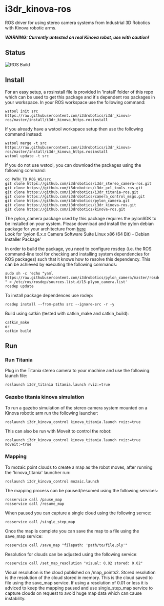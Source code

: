 # i3dr_kinova-ros
ROS driver for using stereo camera systems from Industrial 3D Robotics with Kinova robotic arms.  

***WARNING: Currently untested on real Kinova robot, use with caution!***

## Status
![ROS Build](https://github.com/i3drobotics/i3dr_kinova-ros/workflows/ROS%20Build/badge.svg?event=push)

## Install

For an easy setup, a rosinstall file is provided in 'install' folder of this repo which can be used to get this package and it's dependent ros packages in your workspace. 
In your ROS workspace use the following command:
```
wstool init src https://raw.githubusercontent.com/i3drobotics/i3dr_kinova-ros/master/install/i3dr_kinova_https.rosinstall
```
If you already have a wstool workspace setup then use the following command instead:
```
wstool merge -t src https://raw.githubusercontent.com/i3drobotics/i3dr_kinova-ros/master/install/i3dr_kinova_https.rosinstall
wstool update -t src
```

If you do not use wstool, you can download the packages using the following command:
```
cd PATH_TO_ROS_WS/src
git clone https://github.com/i3drobotics/i3dr_stereo_camera-ros.git
git clone https://github.com/i3drobotics/i3dr_pcl_tools-ros.git
git clone https://github.com/i3drobotics/i3dr_titania-ros.git
git clone https://github.com/i3drobotics/camera_control_msgs.git
git clone https://github.com/i3drobotics/pylon_camera.git
git clone https://github.com/i3drobotics/i3dr_kinova-ros.git
git clone https://github.com/i3drobotics/kinova-ros.git
```

The pylon_camera package used by this package requires the pylonSDK to be installed on your system. Please download and install the pylon debian package for your architecture from [here](https://www.baslerweb.com/en/sales-support/downloads/software-downloads/#type=pylonsoftware;language=all;version=all;os=all)  
Look for 'pylon 6.x.x Camera Software Suite Linux x86 (64 Bit) - Debian Installer Package'

In order to build the package, you need to configure rosdep (i.e. the ROS command-line tool for checking and installing system dependencies for ROS packages) such that
it knows how to resolve this dependency. This can be achieved by executing the following commands:

```
sudo sh -c 'echo "yaml https://raw.githubusercontent.com/i3drobotics/pylon_camera/master/rosdep/pylon_sdk.yaml " > /etc/ros/rosdep/sources.list.d/15-plyon_camera.list'
rosdep update
```

To install package dependences use rodep:
```
rosdep install --from-paths src --ignore-src -r -y
```

Build using catkin (tested with catkin_make and catkin_build):
```
catkin_make
or
catkin build
```

## Run
### Run Titania
Plug in the Titania stereo camera to your machine and use the following launch file:
```
roslaunch i3dr_titania titania.launch rviz:=true
```
### Gazebo titania kinova simulation
To run a gazebo simulation of the stereo camera system mounted on a Kinova robotic arm run the following launcher:
```
roslaunch i3dr_kinova_control kinova_titania.launch rviz:=true
```

This can also be run with Moveit to control the robot:
```
roslaunch i3dr_kinova_control kinova_titania.launch rviz:=true moveit:=true
```
### Mapping
To mozaic point clouds to create a map as the robot moves, after running the 'kinova_titania' launcher run:
```
roslaunch i3dr_kinova_control mozaic.launch
```

The mapping process can be paused/resumed using the following services:
```
rosservice call /pause_map
rosservice call /resume_map
```

When paused you can capture a single cloud using the following servce:
```
rosservice call /single_step_map
```

Once the map is complete you can save the map to a file using the save_map service:
```
rosservice call /save_map "filepath: 'path/to/file.ply'"
```

Resolution for clouds can be adjusted using the following service:
```
rosservice call /set_map_resolution "visual: 0.02 stored: 0.02"
```
Visual resolution is the cloud published on /map_points2. Stored resolution is the resolution of the cloud stored in memory. This is the cloud saved to file using the save_map service. If using a resolution of 0.01 or less it is adviced to keep the mapping paused and use single_step_map service to capture clouds on request to avoid huge map data which can cause instability. 